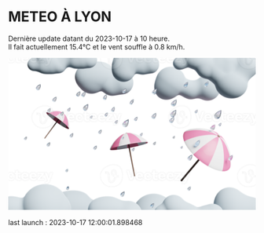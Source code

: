 # METEO À LYON

Dernière update datant du 2023-10-17 à 10 heure.  
Il fait actuellement 15.4°C et le vent souffle à 0.8 km/h.      

![](./.github/rain.png)

last launch : 2023-10-17 12:00:01.898468
